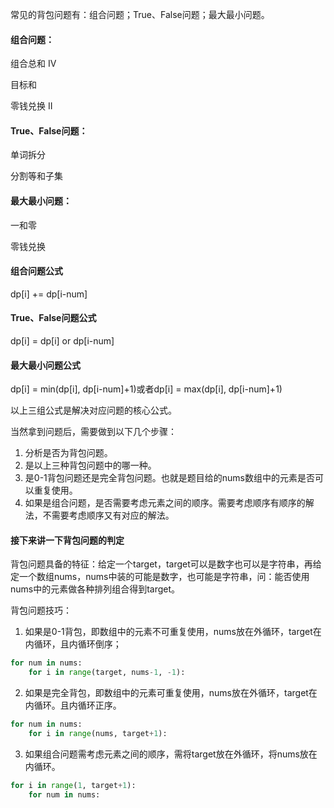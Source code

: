 常见的背包问题有：组合问题；True、False问题；最大最小问题。

#### 组合问题：

组合总和 Ⅳ

目标和

零钱兑换 II

####  True、False问题：

单词拆分

分割等和子集
#### 最大最小问题：

一和零

零钱兑换

#### 组合问题公式

dp[i] += dp[i-num]
#### True、False问题公式

dp[i] = dp[i] or dp[i-num]
#### 最大最小问题公式

dp[i] = min(dp[i], dp[i-num]+1)或者dp[i] = max(dp[i], dp[i-num]+1)

以上三组公式是解决对应问题的核心公式。



当然拿到问题后，需要做到以下几个步骤：

1. 分析是否为背包问题。
2. 是以上三种背包问题中的哪一种。
3. 是0-1背包问题还是完全背包问题。也就是题目给的nums数组中的元素是否可以重复使用。
4. 如果是组合问题，是否需要考虑元素之间的顺序。需要考虑顺序有顺序的解法，不需要考虑顺序又有对应的解法。

#### 接下来讲一下背包问题的判定
背包问题具备的特征：给定一个target，target可以是数字也可以是字符串，再给定一个数组nums，nums中装的可能是数字，也可能是字符串，问：能否使用nums中的元素做各种排列组合得到target。

背包问题技巧：

1. 如果是0-1背包，即数组中的元素不可重复使用，nums放在外循环，target在内循环，且内循环倒序；

```python
for num in nums:
    for i in range(target, nums-1, -1):
```



2. 如果是完全背包，即数组中的元素可重复使用，nums放在外循环，target在内循环。且内循环正序。

```python
for num in nums:
    for i in range(nums, target+1):
```



3. 如果组合问题需考虑元素之间的顺序，需将target放在外循环，将nums放在内循环。

```python
for i in range(1, target+1):
    for num in nums:
```



 